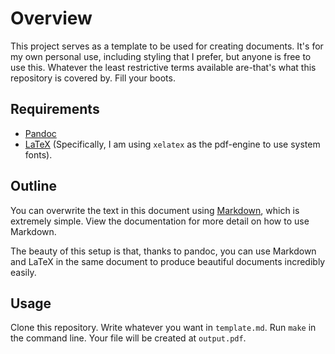 # Overview

This project serves as a template to be used for creating documents. It's for my own personal use, including styling that I prefer, but anyone is free to use this. Whatever the least restrictive terms available are-that's what this repository is covered by. Fill your boots.

## Requirements

- [Pandoc](https://pandoc.org/)
- [LaTeX](https://www.latex-project.org/) (Specifically, I am using `xelatex` as the pdf-engine to use system fonts).

## Outline

You can overwrite the text in this document using [Markdown](https://daringfireball.net/projects/markdown/), which is extremely simple. View the documentation for more detail on how to use Markdown.

The beauty of this setup is that, thanks to pandoc, you can use Markdown and LaTeX in the same document to produce beautiful documents incredibly easily.

## Usage

Clone this repository. Write whatever you want in `template.md`. Run `make` in the command line. Your file will be created at `output.pdf`.